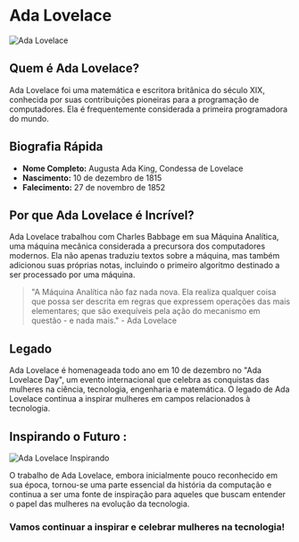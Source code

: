 # Ada Lovelace

![Ada Lovelace](https://encrypted-tbn0.gstatic.com/images?q=tbn:ANd9GcScKO_065L8rZMOfwPfT28E2p2FuQxX7u9gECw4YOfw-iiSgZrRgc6_oD9O1MRfBfZfY5w&usqp=CAU)

## Quem é Ada Lovelace?

Ada Lovelace foi uma matemática e escritora britânica do século XIX, conhecida por suas contribuições pioneiras para a programação de computadores. Ela é frequentemente considerada a primeira programadora do mundo.

## Biografia Rápida

- **Nome Completo:** Augusta Ada King, Condessa de Lovelace
- **Nascimento:** 10 de dezembro de 1815
- **Falecimento:** 27 de novembro de 1852

## Por que Ada Lovelace é Incrível?

Ada Lovelace trabalhou com Charles Babbage em sua Máquina Analítica, uma máquina mecânica considerada a precursora dos computadores modernos. Ela não apenas traduziu textos sobre a máquina, mas também adicionou suas próprias notas, incluindo o primeiro algoritmo destinado a ser processado por uma máquina.

> "A Máquina Analítica não faz nada nova. Ela realiza qualquer coisa que possa ser descrita em regras que expressem operações das mais elementares; que são exequíveis pela ação do mecanismo em questão - e nada mais." - Ada Lovelace

## Legado

Ada Lovelace é homenageada todo ano em 10 de dezembro no "Ada Lovelace Day", um evento internacional que celebra as conquistas das mulheres na ciência, tecnologia, engenharia e matemática. O legado de Ada Lovelace continua a inspirar mulheres em campos relacionados à tecnologia.

## Inspirando o Futuro :

![Ada Lovelace Inspirando](https://media.giphy.com/media/v1.Y2lkPTc5MGI3NjExczRubmRma2x0YWhpemo0cWNjMDZzdWhqaGp2bThpMHl2NHltZG1kYSZlcD12MV9pbnRlcm5hbF9naWZfYnlfaWQmY3Q9Zw/uBdrbmG9FpQwJpp4m8/giphy.gif)

O trabalho de Ada Lovelace, embora inicialmente pouco reconhecido em sua época, tornou-se uma parte essencial da história da computação e continua a ser uma fonte de inspiração para aqueles que buscam entender o papel das mulheres na evolução da tecnologia.

### Vamos continuar a inspirar e celebrar mulheres na tecnologia!

